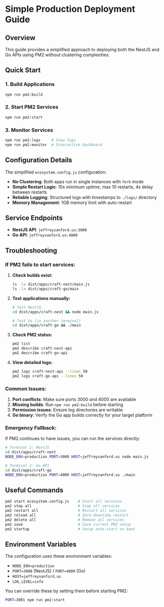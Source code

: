 # Simple Production Deployment Guide

## Overview
This guide provides a simplified approach to deploying both the NestJS and Go APIs using PM2 without clustering complexities.

## Quick Start

### 1. Build Applications
```bash
npm run pm2:build
```

### 2. Start PM2 Services
```bash
npm run pm2:start
```

### 3. Monitor Services
```bash
npm run pm2:logs     # View logs
npm run pm2:monitor  # Interactive dashboard
```

## Configuration Details

The simplified `ecosystem.config.js` configuration:
- **No Clustering**: Both apps run in single instances with `fork` mode
- **Simple Restart Logic**: 10s minimum uptime, max 10 restarts, 4s delay between restarts
- **Reliable Logging**: Structured logs with timestamps to `./logs/` directory
- **Memory Management**: 1GB memory limit with auto-restart

## Service Endpoints

- **NestJS API**: `jeffreysanford.us:3000`
- **Go API**: `jeffreysanford.us:4000`

## Troubleshooting

### If PM2 fails to start services:

1. **Check builds exist:**
   ```bash
   ls -la dist/apps/craft-nest/main.js
   ls -la dist/apps/craft-go/main
   ```

2. **Test applications manually:**
   ```bash
   # Test NestJS
   cd dist/apps/craft-nest && node main.js
   
   # Test Go (in another terminal)
   cd dist/apps/craft-go && ./main
   ```

3. **Check PM2 status:**
   ```bash
   pm2 list
   pm2 describe craft-nest-api
   pm2 describe craft-go-api
   ```

4. **View detailed logs:**
   ```bash
   pm2 logs craft-nest-api --lines 50
   pm2 logs craft-go-api --lines 50
   ```

### Common Issues:

1. **Port conflicts**: Make sure ports 3000 and 4000 are available
2. **Missing builds**: Run `npm run pm2:build` before starting
3. **Permission issues**: Ensure log directories are writable
4. **Go binary**: Verify the Go app builds correctly for your target platform

### Emergency Fallback:

If PM2 continues to have issues, you can run the services directly:

```bash
# Terminal 1: NestJS
cd dist/apps/craft-nest
NODE_ENV=production PORT=3000 HOST=jeffreysanford.us node main.js

# Terminal 2: Go API  
cd dist/apps/craft-go
NODE_ENV=production PORT=4000 HOST=jeffreysanford.us ./main
```

## Useful Commands

```bash
pm2 start ecosystem.config.js    # Start all services
pm2 stop all                     # Stop all services
pm2 restart all                  # Restart all services
pm2 reload all                   # Zero-downtime restart
pm2 delete all                   # Remove all services
pm2 save                         # Save current PM2 setup
pm2 startup                      # Setup auto-start on boot
```

## Environment Variables

The configuration uses these environment variables:
- `NODE_ENV=production`
- `PORT=3000` (NestJS) / `PORT=4000` (Go)
- `HOST=jeffreysanford.us`
- `LOG_LEVEL=info`

You can override these by setting them before starting PM2:
```bash
PORT=3001 npm run pm2:start
```
